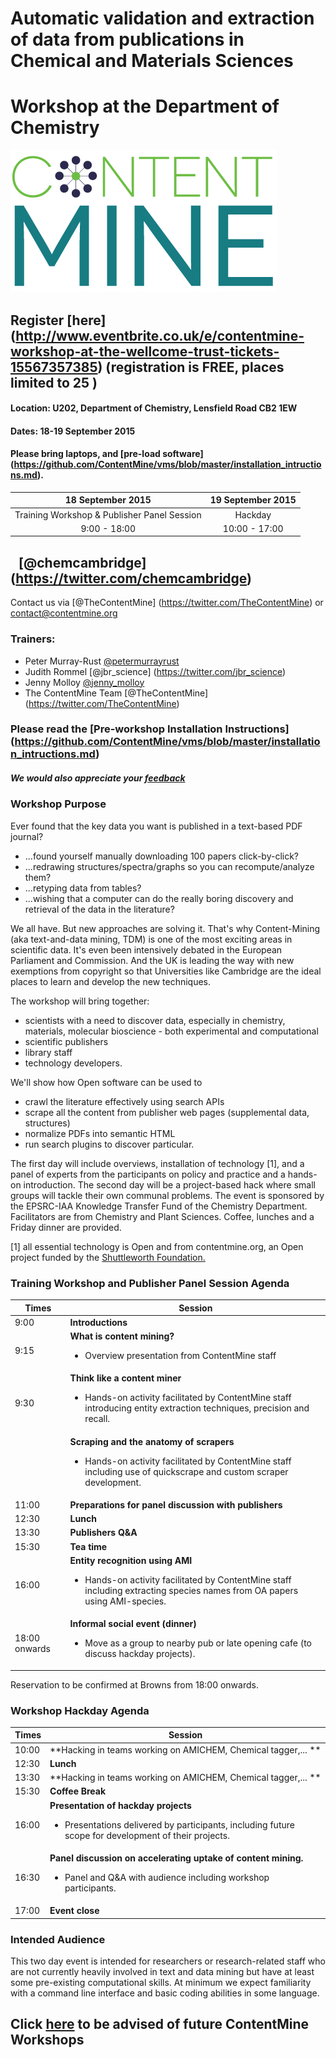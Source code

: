 # Automatic validation and extraction of data from publications in Chemical and Materials Sciences
Workshop at the Department of Chemistry 
==============

![ContentMine logo](https://github.com/ContentMine/ebi_workshop_20141006/raw/master/setup/CM_logo.png)

## Register [here] (http://www.eventbrite.co.uk/e/contentmine-workshop-at-the-wellcome-trust-tickets-15567357385) (registration is FREE, places limited to 25 )

#### Location: U202, Department of Chemistry, Lensfield Road CB2 1EW
#### Dates: 18-19 September 2015
#### Please bring laptops, and [pre-load software] (https://github.com/ContentMine/vms/blob/master/installation_intructions.md).


|18 September 2015                             | 19 September 2015 |
:---------------:                              | :------------:|
|Training Workshop & Publisher Panel Session   | Hackday 
|9:00 - 18:00                                  | 10:00 - 17:00 

## <img src="https://pbs.twimg.com/profile_images/610369666524016640/5YJCIni8.jpg"  style="width:8px;height:8px"> [@chemcambridge] (https://twitter.com/chemcambridge)
Contact us via [@TheContentMine] (https://twitter.com/TheContentMine) or contact@contentmine.org

### Trainers:

- Peter Murray-Rust [@petermurrayrust](https://twitter.com/petermurrayrust)
- Judith Rommel [@jbr_science] (https://twitter.com/jbr_science)
- Jenny Molloy [@jenny_molloy](https://twitter.com/jenny_molloy)
- The ContentMine Team [@TheContentMine] (https://twitter.com/TheContentMine)


### Please read the [Pre-workshop Installation Instructions] (https://github.com/ContentMine/vms/blob/master/installation_intructions.md) 
##### We would also appreciate your [feedback](https://docs.google.com/forms/d/1nCaM6_sA-clrWDoNzdua5Luxg8bV7dcBMj82pERIIpQ/viewform)

### Workshop Purpose

Ever found that the key data you want is published in a text-based PDF journal? 
* ...found yourself manually downloading 100 papers click-by-click?
* ...redrawing structures/spectra/graphs so you can recompute/analyze them?
* ...retyping data from tables?
* ...wishing that a computer can do the really boring discovery and retrieval of the data in the literature?

We all have. But new approaches are solving it. That's why Content-Mining (aka text-and-data mining, TDM) is one of the most
exciting areas in scientific data. 
It's even been intensively debated in the European Parliament and Commission. And the UK is leading the way with new exemptions 
from copyright so that Universities like Cambridge are the ideal places to learn and develop the new techniques.

The workshop will bring together:
* scientists with a need to discover data, especially in chemistry, materials, molecular bioscience - both experimental and computational
* scientific publishers
* library staff
* technology developers.

We'll show how Open software can be used to
* crawl the literature effectively using search APIs
* scrape all the content from publisher web pages (supplemental data, structures)
* normalize PDFs into semantic HTML
* run search plugins to discover particular.

The first day will include overviews, installation of technology [1], and a panel of experts from the participants on policy
and practice and a hands-on introduction.
The second day will be a project-based hack where small groups will tackle their own communal problems.
The event is sponsored by the EPSRC-IAA Knowledge Transfer Fund of the Chemistry Department. Facilitators are from Chemistry and Plant Sciences. 
Coffee, lunches and a Friday dinner are provided. 

[1] all essential technology is Open and from contentmine.org, an Open project funded by the [Shuttleworth Foundation.](https://www.shuttleworthfoundation.org/)



### Training Workshop and Publisher Panel Session Agenda
| Times           | Session                 |
| ----            | -------                 |
| 9:00      |**Introductions**            |
| 9:15      |**What is content mining?** <ul><li>Overview presentation from ContentMine staff</li></ul>|
| 9:30      |**Think like a content miner** <ul><li>Hands-on activity facilitated by ContentMine staff introducing entity extraction techniques, precision and recall.</li></ul>|
|           |**Scraping and the anatomy of scrapers** <ul><li>Hands-on activity facilitated by ContentMine staff including use of quickscrape and custom scraper development.</li></ul>|
|11:00      |**Preparations for panel discussion with publishers**|
|12:30      |**Lunch**|
|13:30      |**Publishers Q&A**|
|15:30      |**Tea time**|
|16:00      |**Entity recognition using AMI** <ul><li>Hands-on activity facilitated by ContentMine staff including extracting species names from OA papers using AMI-species.</li></ul>|
|18:00 onwards|**Informal social event (dinner)** <ul><li>Move as a group to nearby pub or late opening cafe (to discuss hackday projects).</li></ul>| 
Reservation to be confirmed at Browns from 18:00 onwards.  


### Workshop Hackday Agenda 
| Times           | Session                 |
| ----            | -------                 |
|10:00            | **Hacking in teams working on AMICHEM, Chemical tagger,... **     |
|12:30            | **Lunch**                |
|13:30            | **Hacking in teams working on AMICHEM, Chemical tagger,... **     | 
|15:30            | **Coffee Break**|
|16:00            | **Presentation of hackday projects**<ul><li>Presentations delivered by participants, including future scope for development of their projects.</ul></li>|
|16:30            | **Panel discussion on accelerating uptake of content mining.**<ul><li>Panel and Q&A with audience including workshop participants.</ul></li>|
|17:00            | **Event close**|

### Intended Audience
This two day event is intended for researchers or research-related staff who are not currently heavily involved in text and data mining but have at least some pre-existing computational skills. At minimum we expect familiarity with a command line interface and basic coding abilities in some language. 

## Click [here](https://groups.google.com/d/forum/contentmine-workshops) to be advised of future ContentMine Workshops  


